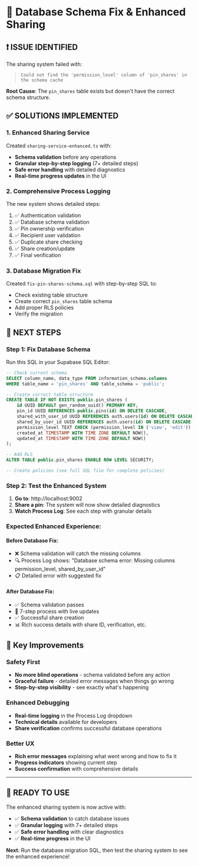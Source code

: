 # 🔧 Database Schema Fix & Enhanced Sharing

## ❗ **ISSUE IDENTIFIED**
The sharing system failed with:
> `Could not find the 'permission_level' column of 'pin_shares' in the schema cache`

**Root Cause**: The `pin_shares` table exists but doesn't have the correct schema structure.

## ✅ **SOLUTIONS IMPLEMENTED**

### 1. **Enhanced Sharing Service**
Created `sharing-service-enhanced.ts` with:
- **Schema validation** before any operations
- **Granular step-by-step logging** (7+ detailed steps)
- **Safe error handling** with detailed diagnostics
- **Real-time progress updates** in the UI

### 2. **Comprehensive Process Logging**
The new system shows detailed steps:
1. ✅ Authentication validation
2. ✅ Database schema validation  
3. ✅ Pin ownership verification
4. ✅ Recipient user validation
5. ✅ Duplicate share checking
6. ✅ Share creation/update
7. ✅ Final verification

### 3. **Database Migration Fix**
Created `fix-pin-shares-schema.sql` with step-by-step SQL to:
- Check existing table structure
- Create correct `pin_shares` table schema
- Add proper RLS policies
- Verify the migration

## 🚀 **NEXT STEPS**

### **Step 1: Fix Database Schema**
Run this SQL in your Supabase SQL Editor:

```sql
-- Check current schema
SELECT column_name, data_type FROM information_schema.columns 
WHERE table_name = 'pin_shares' AND table_schema = 'public';

-- Create correct table structure
CREATE TABLE IF NOT EXISTS public.pin_shares (
    id UUID DEFAULT gen_random_uuid() PRIMARY KEY,
    pin_id UUID REFERENCES public.pins(id) ON DELETE CASCADE,
    shared_with_user_id UUID REFERENCES auth.users(id) ON DELETE CASCADE,
    shared_by_user_id UUID REFERENCES auth.users(id) ON DELETE CASCADE,
    permission_level TEXT CHECK (permission_level IN ('view', 'edit')) DEFAULT 'view',
    created_at TIMESTAMP WITH TIME ZONE DEFAULT NOW(),
    updated_at TIMESTAMP WITH TIME ZONE DEFAULT NOW()
);

-- Add RLS
ALTER TABLE public.pin_shares ENABLE ROW LEVEL SECURITY;

-- Create policies (see full SQL file for complete policies)
```

### **Step 2: Test the Enhanced System**
1. **Go to**: http://localhost:9002
2. **Share a pin**: The system will now show detailed diagnostics
3. **Watch Process Log**: See each step with granular details

### **Expected Enhanced Experience:**

#### **Before Database Fix:**
- ❌ Schema validation will catch the missing columns
- 🔍 Process Log shows: "Database schema error: Missing columns permission_level, shared_by_user_id"
- 📋 Detailed error with suggested fix

#### **After Database Fix:**
- ✅ Schema validation passes
- 🔄 7-step process with live updates
- ✅ Successful share creation
- 📊 Rich success details with share ID, verification, etc.

## 🎯 **Key Improvements**

### **Safety First**
- **No more blind operations** - schema validated before any action
- **Graceful failure** - detailed error messages when things go wrong
- **Step-by-step visibility** - see exactly what's happening

### **Enhanced Debugging**
- **Real-time logging** in the Process Log dropdown
- **Technical details** available for developers
- **Share verification** confirms successful database operations

### **Better UX**
- **Rich error messages** explaining what went wrong and how to fix it
- **Progress indicators** showing current step
- **Success confirmation** with comprehensive details

---

## 🎪 **READY TO USE**

The enhanced sharing system is now active with:
- ✅ **Schema validation** to catch database issues
- ✅ **Granular logging** with 7+ detailed steps  
- ✅ **Safe error handling** with clear diagnostics
- ✅ **Real-time progress** in the UI

**Next**: Run the database migration SQL, then test the sharing system to see the enhanced experience!